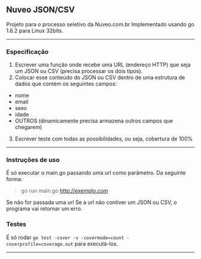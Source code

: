 ## Nuveo JSON/CSV ##

Projeto para o processo seletivo da Nuveo.com.br
Implementado usando go 1.6.2 para Linux 32bits.

- - -

### Especificação ###

1. Escrever uma função onde recebe uma URL (endereço HTTP) que seja um JSON ou CSV (precisa processar os dois tipos).
2. Colocar esse conteúdo do JSON ou CSV dentro de uma estrutura de dados que contém os seguintes campos:
 - nome
 - email
 - sexo
 - idade
 - OUTROS (dinamicamente precisa armazena outros campos que chegarem)
3. Escrever teste com todas as possibilidades, ou seja, cobertura de 100%
- - -

### Instruções de uso ###
É só executar o main.go passando uma url como parâmetro. Da seguinte forma:  
> go run main.go http://exemplo.com
> 

Se não for passada uma url
Se a url não contiver um JSON ou CSV, o programa vai retornar um erro.

### Testes ###
É só rodar `go test -cover -v -covermode=count -coverprofile=coverage.out` para executá-los.

* * *
